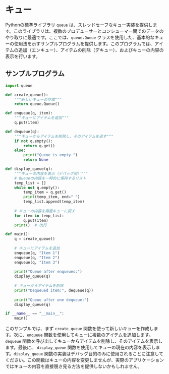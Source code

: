 # キュー

Pythonの標準ライブラリ `queue` は、スレッドセーフなキュー実装を提供します。このライブラリは、複数のプロデューサーとコンシューマー間でのデータのやり取りに最適です。ここでは、`queue.Queue` クラスを使用した、基本的なキューの使用法を示すサンプルプログラムを提供します。このプログラムでは、アイテムの追加（エンキュー）、アイテムの削除（デキュー）、およびキューの内容の表示を行います。

## サンプルプログラム
```python
import queue

def create_queue():
    """新しいキューの作成"""
    return queue.Queue()

def enqueue(q, item):
    """キューにアイテムを追加"""
    q.put(item)

def dequeue(q):
    """キューからアイテムを削除し、そのアイテムを返す"""
    if not q.empty():
        return q.get()
    else:
        print("Queue is empty.")
        return None

def display_queue(q):
    """キューの内容を表示（デバッグ用）"""
    # Queueの内容を一時的に保持するリスト
    temp_list = []
    while not q.empty():
        temp_item = q.get()
        print(temp_item, end=" ")
        temp_list.append(temp_item)
    
    # キューの内容を再度キューに戻す
    for item in temp_list:
        q.put(item)
    print()  # 改行

def main():
    q = create_queue()
    
    # キューにアイテムを追加
    enqueue(q, "Item 1")
    enqueue(q, "Item 2")
    enqueue(q, "Item 3")
    
    print("Queue after enqueues:")
    display_queue(q)
    
    # キューからアイテムを削除
    print("Dequeued item:", dequeue(q))
    
    print("Queue after one dequeue:")
    display_queue(q)

if __name__ == "__main__":
    main()

```

このサンプルでは、まず `create_queue` 関数を使って新しいキューを作成します。次に、`enqueue` 関数を使用してキューに複数のアイテムを追加します。`dequeue` 関数を呼び出してキューからアイテムを削除し、そのアイテムを表示します。最後に、 `display_queue` 関数を使用してキューの現在の内容を表示します。`display_queue` 関数の実装はデバッグ目的のみに使用されることに注意してください。この関数はキューの内容を変更しませんが、実際のアプリケーションではキューの内容を直接覗き見る方法を提供しないかもしれません。
